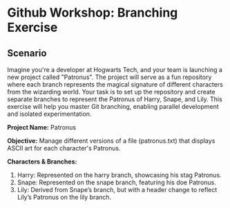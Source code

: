 # Github Workshop: Branching Exercise

## Scenario

Imagine you're a developer at Hogwarts Tech, and your team is launching a new project called "Patronus". The project will serve as a fun repository where each branch represents the magical signature of different characters from the wizarding world. Your task is to set up the repository and create separate branches to represent the Patronus of Harry, Snape, and Lily. This exercise will help you master Git branching, enabling parallel development and isolated experimentation.

**Project Name:** Patronus

**Objective:** Manage different versions of a file (patronus.txt) that displays ASCII art for each character's Patronus.

**Characters & Branches:**

1. Harry: Represented on the harry branch, showcasing his stag Patronus.
2. Snape: Represented on the snape branch, featuring his doe Patronus.
3. Lily: Derived from Snape’s branch, but with a header change to reflect Lily’s Patronus on the lily branch.
